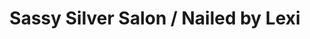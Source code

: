 ---
title: "Sassy Silver Salon / Nailed by Lexi"
url: /grand-junction/sassy-silver-salon-nailed-by-lexi/
shop: beauty
---